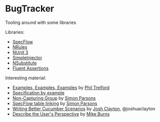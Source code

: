 # BugTracker

Tooling around with some libraries

Libraries:
* [SpecFlow]
* [NRules]
* [NUnit 3]
* [SimpleInjector]
* [NSubstitute]
* [Fluent Assertions]

Interesting material:
* [Examples, Examples, Examples] by [Phil Trelford]
* [Specification by example]
* [Non-Capturing Group] by [Simon Parsons]
* [SpecFlow table linking] by [Simon Parsons]
* [Writing Better Cucumber Scenarios] by [Josh Clayton], @joshuaclayton
* [Describe the User's Perspective] by [Mike Burns]

[NRules]:http://www.specflow.org/
[SpecFlow]:http://www.specflow.org/
[Phil Trelford]:http://trelford.com/blog/
[Examples, Examples, Examples]:https://skillsmatter.com/skillscasts/3960-examples-examples-examples
[Specification by example]:https://en.wikipedia.org/wiki/Specification_by_example
[Non-Capturing Group]:http://specflowcookbook.com/chapters/use-regular-expressions/
[SpecFlow table linking]:http://specflowcookbook.com/chapters/linking-table-rows/
[Simon Parsons]:https://twitter.com/SpecflowBook
[Fluent Assertions]:http://www.fluentassertions.com/
[SimpleInjector]:https://github.com/simpleinjector/SimpleInjector
[SimpleInjector documentation]:https://simpleinjector.readthedocs.org/en/latest/index.html
[NSubstitute]:http://nsubstitute.github.io/
[NUnit 3]:https://github.com/nunit/nunit/wiki
[Writing Better Cucumber Scenarios]:https://robots.thoughtbot.com/writing-better-cucumber-scenarios-or-why-were
[Josh Clayton]:http://joshuaclayton.me/
[Describe the User's Perspective]:https://robots.thoughtbot.com/describe-the-users-perspective-ddd-acceptance
[Mike Burns]:https://mike-burns.com/